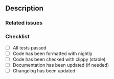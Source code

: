 ## Description

### Related issues

### Checklist

- [ ] All tests passed
- [ ] Code has been formatted with nightly
- [ ] Code has been checked with clippy (stable)
- [ ] Documentation has been updated (if needed)
- [ ] Changelog has been updated
